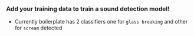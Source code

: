 ### Add your training data to train a sound detection model!

- Currently boilerplate has 2 classifiers one for `glass breaking` and other for `scream` detected
